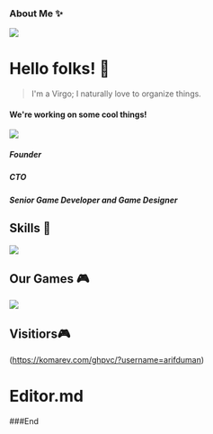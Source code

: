 ### About Me ✨
![](https://scontent.fdnz1-1.fna.fbcdn.net/v/t39.30808-6/301408661_806682060464176_2742404667438098809_n.jpg?_nc_cat=102&ccb=1-7&_nc_sid=09cbfe&_nc_ohc=sofMthBM6IkAX_p_2Fi&_nc_ht=scontent.fdnz1-1.fna&oh=00_AT_XXpaIV3h8siyzgYDw2nv2A3V9Ed13o2leg4JbMpck2g&oe=632C2668)

# Hello folks! 👋
> I'm a Virgo; I naturally love to organize things.


#### We're working on some cool things!
![](https://static.wixstatic.com/media/77d9fe_92c8659ffb194f41ab0aa688e33a48d8~mv2.png/v1/fill/w_228,h_140,al_c,q_85,usm_0.66_1.00_0.01,enc_auto/funikalogo%20(1))
##### Founder
##### CTO
##### Senior Game Developer and Game Designer

## Skills 🔧

![](https://i.imgur.com/Bq2pVDD.png)

## Our Games 🎮
![](https://i.imgur.com/fSn3int.jpg)

## Visitiors🎮
(https://komarev.com/ghpvc/?username=arifduman)
# Editor.md
###End
